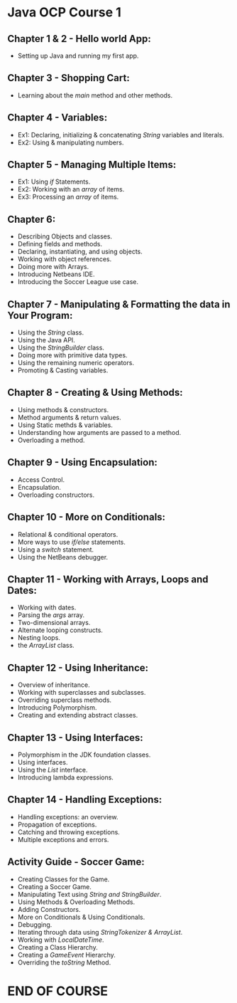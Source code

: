 # Java OCP Course 1
## Chapter 1 & 2 - Hello world App:
   - Setting up Java and running my first app.
## Chapter 3 - Shopping Cart:
   - Learning about the *main* method and other methods.
## Chapter 4 - Variables:
   - Ex1: Declaring, initializing & concatenating *String* variables and literals.
   - Ex2: Using & manipulating numbers.
## Chapter 5 - Managing Multiple Items:
   - Ex1: Using *if* Statements.
   - Ex2: Working with an *array* of items.
   - Ex3: Processing an *array* of items.
## Chapter 6:
   - Describing Objects and classes.
   - Defining fields and methods.
   - Declaring, instantiating, and using objects.
   - Working with object references.
   - Doing more with Arrays.
   - Introducing Netbeans IDE. 
   - Introducing the Soccer League use case.
## Chapter 7 - Manipulating & Formatting the data in Your Program:
   - Using the *String* class. 
   - Using the Java API.
   - Using the *StringBuilder* class.
   - Doing more with primitive data types.
   - Using the remaining numeric operators.
   - Promoting & Casting variables.
## Chapter 8 - Creating & Using Methods:
   - Using methods & constructors.
   - Method arguments & return values.
   - Using Static methds & variables.
   - Understanding how arguments are passed to a method.
   - Overloading a method.
## Chapter 9 - Using Encapsulation:
   - Access Control.
   - Encapsulation.
   - Overloading constructors.
## Chapter 10 - More on Conditionals:
   - Relational & conditional operators.
   - More ways to use *if/else* statements.
   - Using a *switch* statement.
   - Using the NetBeans debugger.
## Chapter 11 - Working with Arrays, Loops and Dates:
   - Working with dates.
   - Parsing the *args* array.
   - Two-dimensional arrays.
   - Alternate looping constructs.
   - Nesting loops.
   - the *ArrayList* class.
## Chapter 12 - Using Inheritance:
   - Overview of inheritance.
   - Working with superclasses and subclasses.
   - Overriding superclass methods.
   - Introducing Polymorphism.
   - Creating and extending abstract classes.
## Chapter 13 - Using Interfaces:
   - Polymorphism in the JDK foundation classes.
   - Using interfaces.
   - Using the *List* interface.
   - Introducing lambda expressions.
## Chapter 14 - Handling Exceptions:
   - Handling exceptions: an overview.
   - Propagation of exceptions.
   - Catching and throwing exceptions.
   - Multiple exceptions and errors.
## Activity Guide - Soccer Game:
   - Creating Classes for the Game.
   - Creating a Soccer Game.
   - Manipulating Text using *String and StringBuilder*.
   - Using Methods & Overloading Methods.
   - Adding Constructors.
   - More on Conditionals & Using Conditionals.
   - Debugging.
   - Iterating through data using *StringTokenizer & ArrayList*.
   - Working with *LocalDateTime*.
   - Creating a Class Hierarchy.
   - Creating a *GameEvent* Hierarchy.
   - Overriding the *toString* Method.

# END OF COURSE 